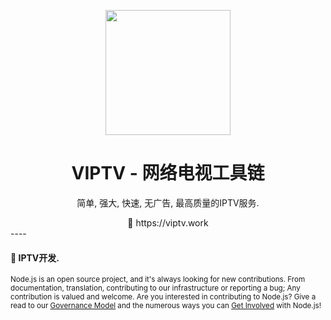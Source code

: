 <p align="center">
<img src="https://raw.githubusercontent.com/viptv-work/viptv-work.github.io/master/docs/VIPTV-LOGO-LONG-FINAL%401x-600x175.png" height="200">
</p>

<h1 align="center">
 VIPTV - 网络电视工具链 
</h1>
<p align="center">
 简单, 强大, 快速, 无广告, 最高质量的IPTV服务. 
<p>
<div align="center">
  🔗 https://viptv.work
</div>
----

#### 👋 IPTV开发.

<sub> Node.js is an open source project, and it's always looking for new contributions. From documentation, translation, contributing to our infrastructure or reporting a bug; Any contribution is valued and welcome. Are you interested in contributing to Node.js? Give a read to our [Governance Model](https://github.com/nodejs/node/blob/main/GOVERNANCE.md) and the numerous ways you can [Get Involved](https://nodejs.org/en/get-involved) with Node.js!</sub>
